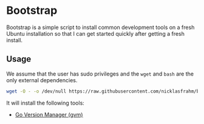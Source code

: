 # Bootstrap

Bootstrap is a simple script to install common development tools on a fresh Ubuntu installation so that I can get started quickly after getting a fresh install.

## Usage

We assume that the user has sudo privileges and the `wget` and `bash` are the only external dependencies.

```bash
wget -O - -o /dev/null https://raw.githubusercontent.com/nicklasfrahm/bootstrap/main/bootstrap.sh | sudo bash
```

It will install the following tools:

- [Go Version Manager (gvm)](https://github.com/nicklasfrahm/gvm)
